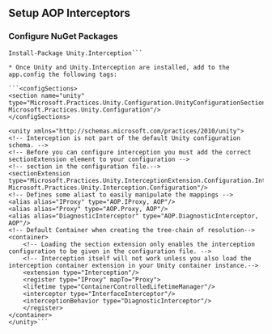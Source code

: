 ## Setup AOP Interceptors

### Configure NuGet Packages

```Install-Package Unity
Install-Package Unity.Interception```

* Once Unity and Unity.Interception are installed, add to the app.config the following tags:

```<configSections>
<section name="unity" type="Microsoft.Practices.Unity.Configuration.UnityConfigurationSection, Microsoft.Practices.Unity.Configuration"/>
</configSections>

<unity xmlns="http://schemas.microsoft.com/practices/2010/unity">
<!-- Interception is not part of the default Unity configuration schema. -->
<!-- Before you can configure interception you must add the correct sectionExtension element to your configuration -->
<!-- section in the configuration file.-->
<sectionExtension type="Microsoft.Practices.Unity.InterceptionExtension.Configuration.InterceptionConfigurationExtension, Microsoft.Practices.Unity.Interception.Configuration"/>
<!-- Defines some aliast to easily manipulate the mappings -->
<alias alias="IProxy" type="AOP.IProxy, AOP"/>
<alias alias="Proxy" type="AOP.Proxy, AOP"/>
<alias alias="DiagnosticInterceptor" type="AOP.DiagnosticInterceptor, AOP"/>
<!-- Default Container when creating the tree-chain of resolution-->
<container>
    <!-- Loading the section extension only enables the interception configuration to be given in the configuration file. -->
    <!-- Interception itself will not work unless you also load the interception container extension in your Unity container instance.-->
    <extension type="Interception"/>
    <register type="IProxy" mapTo="Proxy">
    <lifetime type="ContainerControlledLifetimeManager"/>
    <interceptor type="InterfaceInterceptor"/>
    <interceptionBehavior type="DiagnosticInterceptor"/>
    </register>
</container>
</unity>```